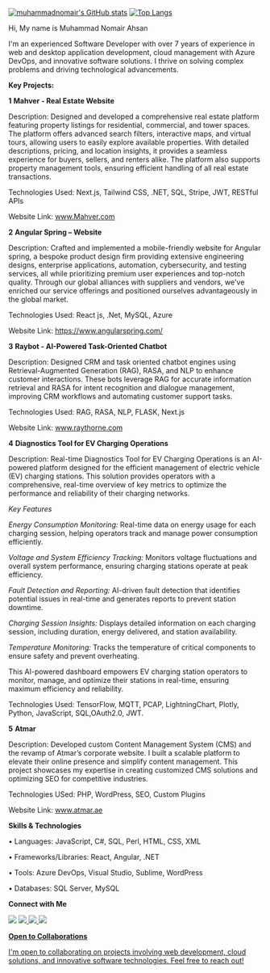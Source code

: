 [![muhammadnomair's GitHub stats](https://github-readme-stats.vercel.app/api?username=muhammadnomair&show_icons=true&theme=dark)](https://github.com/muhammadnomair/github-readme-stats)
[![Top Langs](https://github-readme-stats.vercel.app/api/top-langs/?username=muhammadnomair&theme=dark&layout=compact)](https://github.com/muhammadnomair/github-readme-stats)

Hi, My name is Muhammad Nomair Ahsan

I'm an experienced Software Developer with over 7 years of experience in web and desktop
application development, cloud management with Azure DevOps, and innovative software
solutions. I thrive on solving complex problems and driving technological advancements.

****Key Projects:****

**1** **Mahver - Real Estate Website**

Description: Designed and developed a comprehensive real estate platform featuring property listings for residential, commercial, and tower spaces. The platform offers advanced search filters, interactive maps, and virtual tours, allowing users to easily explore available properties. With detailed descriptions, pricing, and location insights, it provides a seamless experience for buyers, sellers, and renters alike. The platform also supports property management tools, ensuring efficient handling of all real estate transactions.

Technologies Used: Next.js, Tailwind CSS, .NET, SQL, Stripe, JWT, RESTful APIs

Website Link: www.Mahver.com

**2** **Angular Spring – Website**

Description:  Crafted and implemented a mobile-friendly website for Angular spring, a bespoke product design firm providing extensive engineering designs, enterprise applications, automation, cybersecurity, and testing services, all while prioritizing premium user experiences and top-notch quality. Through our global alliances with suppliers and vendors, we've enriched our service offerings and positioned ourselves advantageously in the global market.

Technologies Used:  React js, .Net, MySQL, Azure

Website Link:  https://www.angularspring.com/

**3** **Raybot - AI-Powered Task-Oriented Chatbot**

Description: Designed CRM and task oriented chatbot engines using Retrieval-Augmented Generation (RAG), RASA, and NLP to enhance customer interactions. These bots leverage RAG for accurate information retrieval and RASA for intent recognition and dialogue management, improving CRM workflows and automating customer support tasks.

Technologies Used: RAG, RASA, NLP, FLASK, Next.js

Website Link:  www.raythorne.com

**4** **Diagnostics Tool for EV Charging Operations**

Description: Real-time Diagnostics Tool for EV Charging Operations is an AI-powered platform designed for the efficient management of electric vehicle (EV) charging stations. This solution provides operators with a comprehensive, real-time overview of key metrics to optimize the performance and reliability of their charging networks.


*Key Features*

*Energy Consumption Monitoring:*
Real-time data on energy usage for each charging session, helping operators track and manage power consumption efficiently.

*Voltage and System Efficiency Tracking:*
Monitors voltage fluctuations and overall system performance, ensuring charging stations operate at peak efficiency.

*Fault Detection and Reporting:*
AI-driven fault detection that identifies potential issues in real-time and generates reports to prevent station downtime.

*Charging Session Insights:*
Displays detailed information on each charging session, including duration, energy delivered, and station availability.

*Temperature Monitoring:*
Tracks the temperature of critical components to ensure safety and prevent overheating.

This AI-powered dashboard empowers EV charging station operators to monitor, manage, and optimize their stations in real-time, ensuring maximum efficiency and reliability.

Technologies Used: TensorFlow, MQTT, PCAP, LightningChart, Plotly, Python, JavaScript, SQL,OAuth2.0, JWT.

**5** **Atmar**

Description: Developed custom Content Management System (CMS) and the revamp of Atmar’s corporate website. I built a scalable platform to elevate their online presence and simplify content management. This project showcases my expertise in creating customized CMS solutions and optimizing SEO for competitive industries.

Technologies USed: PHP, WordPress, SEO, Custom Plugins

Website Link: www.atmar.ae


**Skills & Technologies**

• Languages: JavaScript, C#, SQL, Perl, HTML, CSS, XML

• Frameworks/Libraries: React, Angular, .NET

• Tools: Azure DevOps, Visual Studio, Sublime, WordPress

• Databases: SQL Server, MySQL

**Connect with Me**

<a href="https://www.linkedin.com/in/nomair45/" ><img src="https://img.shields.io/badge/LinkedIn-0077B5?style=for-the-badge&logo=linkedin&logoColor=white"/></a>
<a href="mailto:muhammadnomairahsan@gmail.com" ><img src="https://img.shields.io/badge/Gmail-D14836?style=for-the-badge&logo=gmail&logoColor=white"/>
<a href="https://www.facebook.com/nomair45/" ><img src="https://img.shields.io/badge/Facebook-1877F2?style=for-the-badge&logo=facebook&logoColor=white"/>
<a href="https://wa.me/+923217112178" ><img src="https://img.shields.io/badge/WhatsApp-25D366?style=for-the-badge&logo=whatsapp&logoColor=white"/>


**Open to Collaborations**

I'm open to collaborating on projects involving web development, cloud solutions, and
innovative software technologies. Feel free to reach out!
